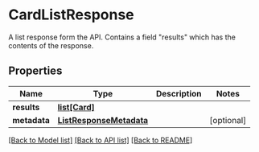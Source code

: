 # CardListResponse

A list response form the API. Contains a field \"results\" which has the contents of the response.
## Properties
Name | Type | Description | Notes
------------ | ------------- | ------------- | -------------
**results** | [**list[Card]**](Card.md) |  | 
**metadata** | [**ListResponseMetadata**](ListResponseMetadata.md) |  | [optional] 

[[Back to Model list]](../README.md#documentation-for-models) [[Back to API list]](../README.md#documentation-for-api-endpoints) [[Back to README]](../README.md)


